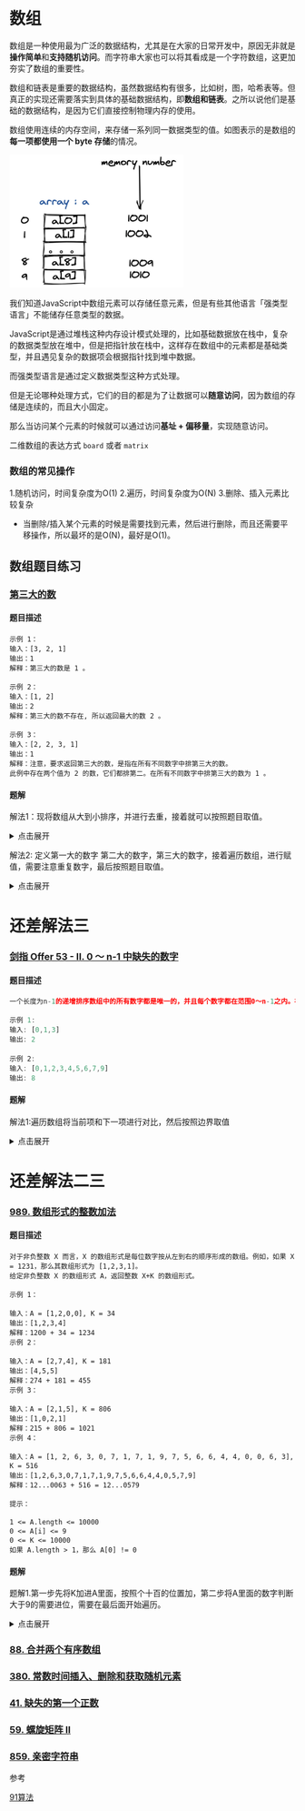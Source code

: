 # 数组

数组是一种使用最为广泛的数据结构，尤其是在大家的日常开发中，原因无非就是**操作简单**和**支持随机访问**。而字符串大家也可以将其看成是一个字符数组，这更加夯实了数组的重要性。

数组和链表是重要的数据结构，虽然数据结构有很多，比如树，图，哈希表等。但真正的实现还需要落实到具体的基础数据结构，即**数组和链表**。之所以说他们是基础的数据结构，是因为它们直接控制物理内存的使用。

数组使用连续的内存空间，来存储一系列同一数据类型的值。如图表示的是数组的**每一项都使用一个 byte 存储**的情况。

<img src="images/数组内存存储.png" alt="image-20210909140717973" style="zoom:30%;" />



我们知道JavaScript中数组元素可以存储任意元素，但是有些其他语言「强类型语言」不能储存任意类型的数据。

JavaScript是通过堆栈这种内存设计模式处理的，比如基础数据放在栈中，复杂的数据类型放在堆中，但是把指针放在栈中，这样存在数组中的元素都是基础类型，并且遇见复杂的数据项会根据指针找到堆中数据。

而强类型语言是通过定义数据类型这种方式处理。

但是无论哪种处理方式，它们的目的都是为了让数据可以**随意访问**，因为数组的存储是连续的，而且大小固定。

那么当访问某个元素的时候就可以通过访问**基址 + 偏移量**，实现随意访问。

二维数组的表达方式 `board` 或者 `matrix`

### 数组的常见操作

1.随机访问，时间复杂度为O(1)
2.遍历，时间复杂度为O(N)
3.删除、插入元素比较复杂
- 当删除/插入某个元素的时候是需要找到元素，然后进行删除，而且还需要平移操作，所以最坏的是O(N)，最好是O(1)。



## 数组题目练习
### [第三大的数](https://leetcode-cn.com/problems/third-maximum-number)

#### 题目描述

```
示例 1：
输入：[3, 2, 1]
输出：1
解释：第三大的数是 1 。

示例 2：
输入：[1, 2]
输出：2
解释：第三大的数不存在, 所以返回最大的数 2 。

示例 3：
输入：[2, 2, 3, 1]
输出：1
解释：注意，要求返回第三大的数，是指在所有不同数字中排第三大的数。
此例中存在两个值为 2 的数，它们都排第二。在所有不同数字中排第三大的数为 1 。
```

#### 题解

解法1：现将数组从大到小排序，并进行去重，接着就可以按照题目取值。

<details>   
  <summary>点击展开</summary>   
 <pre><blockcode>
var thirdMax = function(nums) {
let newArr = nums.sort((a, b) => b-a)
	newArr = Array.from(new Set(newArr))
	if (newArr.length >= 3) {
	  return newArr[2]
	} else {
	  return newArr[0]
	}
};
</blockcode></pre>
 <pre><blockcode>
执行用时：80 ms, 在所有 JavaScript 提交中击败了 59.84% 的用户
内存消耗：39.6 MB, 在所有 JavaScript 提交中击败了 36.35% 的用户
通过测试用例：30 / 30
</blockcode></pre>
</details>  

解法2: 定义第一大的数字 第二大的数字，第三大的数字，接着遍历数组，进行赋值，需要注意重复数字，最后按照题目取值。

<details>   
  <summary>点击展开</summary>   
 <pre><blockcode>
var thirdMax = function(nums) {
  let first = -Infinity // 最大
  let second = -Infinity // 第二大
  let third = -Infinity // 最三大
  for (let i = 0; i < nums.length; i++) {
    const e = nums[i]
    if (e > first) [first, second, third] = [e, first, second]
    else if (e > second && e !== first) [second, third] = [e, second]
    else if (e > third && e !== second && e !== first) third = e
  }
  console.log(first, second, third)
  return third !== -Infinity ? third : first
}
</blockcode></pre>
 <pre><blockcode>
执行用时：68 ms, 在所有 JavaScript 提交中击败了 92.56% 的用户
内存消耗：40 MB, 在所有 JavaScript 提交中击败了 12.50% 的用户
通过测试用例：30 / 30
</blockcode></pre>
</details>  

# 还差解法三

### [剑指 Offer 53 - II. 0 ～ n-1 中缺失的数字](https://leetcode-cn.com/problems/que-shi-de-shu-zi-lcof/)

#### 题目描述

```js
一个长度为n-1的递增排序数组中的所有数字都是唯一的，并且每个数字都在范围0～n-1之内。在范围0～n-1内的n个数字中有且只有一个数字不在该数组中，请找出这个数字。

示例 1:
输入: [0,1,3]
输出: 2

示例 2:
输入: [0,1,2,3,4,5,6,7,9]
输出: 8
```

#### 题解

解法1:遍历数组将当前项和下一项进行对比，然后按照边界取值

<details>   
  <summary>点击展开</summary>   
 <pre><blockcode>
var missingNumber = function(nums) {
  if(nums[0] > 0) return 0
      for (let i = 0; i < nums.length; i++) {
        const e = nums[i]
        if (e + 1 !== nums[i + 1]  ) return nums.length >= i + 1 ?  e + 1:e
      }
}
</blockcode></pre>
 <pre><blockcode>
执行用时：76 ms, 在所有 JavaScript 提交中击败了 58.82% 的用户
内存消耗：40.3 MB, 在所有 JavaScript 提交中击败了27.90%的用户
通过测试用例：122 / 122
</blockcode></pre> 
</details>   

# 还差解法二三

### [989. 数组形式的整数加法](https://leetcode-cn.com/problems/add-to-array-form-of-integer)

#### 题目描述

```
对于非负整数 X 而言，X 的数组形式是每位数字按从左到右的顺序形成的数组。例如，如果 X = 1231，那么其数组形式为 [1,2,3,1]。
给定非负整数 X 的数组形式 A，返回整数 X+K 的数组形式。

示例 1：

输入：A = [1,2,0,0], K = 34
输出：[1,2,3,4]
解释：1200 + 34 = 1234
示例 2：

输入：A = [2,7,4], K = 181
输出：[4,5,5]
解释：274 + 181 = 455
示例 3：

输入：A = [2,1,5], K = 806
输出：[1,0,2,1]
解释：215 + 806 = 1021
示例 4：

输入：A = [1, 2, 6, 3, 0, 7, 1, 7, 1, 9, 7, 5, 6, 6, 4, 4, 0, 0, 6, 3], K = 516
输出：[1,2,6,3,0,7,1,7,1,9,7,5,6,6,4,4,0,5,7,9]
解释：12...0063 + 516 = 12...0579

提示：

1 <= A.length <= 10000
0 <= A[i] <= 9
0 <= K <= 10000
如果 A.length > 1，那么 A[0] != 0
```

#### 题解

题解1.第一步先将K加进A里面，按照个十百的位置加，第二步将A里面的数字判断大于9的需要进位，需要在最后面开始遍历。

<details>   
  <summary>点击展开</summary>   
 <pre><blockcode>
var addToArrayForm = function(num, k) {
  // 第一步先将k 加进num里，
  let kArr = ('' + k).split('').reverse()
  let len = kArr.length
  for (let i = 0; i < len; i++) {
    if (num[num.length - 1 - i] !== undefined) num[num.length - 1 - i] += +kArr[i]
    else num.unshift(kArr[i])
  }
  console.log(num, 'num')
  // 第二步将num里把每一项进行进位
  let i = num.length - 1
  while (i >= 0) {
    // 大于9 进一
    if (num[i] > 9) {
      debugger
      console.log(i, 'i')
      if (i > 0) num[i - 1] = +num[i - 1] + parseInt((num[i] % 100) / 10)
      else {
        console.log(num[i], 'um[i]')
        if (num[i] > 9) {
          num.unshift()
          let first = parseInt(num[i] % 10)
          let second = parseInt((num[i] % 100) / 10)
          num[i] = first
          num.unshift(second)
        } else {
          num.unshift(num[i])
        }
      }
      num[i] = parseInt(num[i] % 10)
    }
    i--
  }
  return num
}
</blockcode></pre>
 <pre><blockcode>
执行用时：200 ms, 在所有 JavaScript 提交中击败了 21.32%的用户
内存消耗：46.4 MB, 在所有 JavaScript 提交中击败了9.65%的用户
通过测试用例：156 / 156
 </blockcode></pre>
</details>  

  

### [88. 合并两个有序数组](https://leetcode-cn.com/problems/merge-sorted-array/)

### [380. 常数时间插入、删除和获取随机元素](https://leetcode-cn.com/problems/insert-delete-getrandom-o1/)

### [41. 缺失的第一个正数](https://leetcode-cn.com/problems/first-missing-positive/)



### [59. 螺旋矩阵 II](https://leetcode-cn.com/problems/spiral-matrix-ii/)

### [859. 亲密字符串](https://leetcode-cn.com/problems/buddy-strings/)



参考

[91算法](https://leetcode-solution.cn/)


